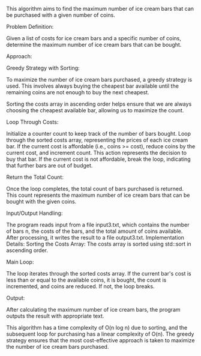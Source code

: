 This algorithm aims to find the maximum number of ice cream bars that can be purchased with a given number of coins.

Problem Definition:

Given a list of costs for ice cream bars and a specific number of coins, determine the maximum number of ice cream bars that can be bought.

Approach:

Greedy Strategy with Sorting:

To maximize the number of ice cream bars purchased, a greedy strategy is used. This involves always buying the cheapest bar available until the remaining coins are not enough to buy the next cheapest.

Sorting the costs array in ascending order helps ensure that we are always choosing the cheapest available bar, allowing us to maximize the count.

Loop Through Costs:

Initialize a counter count to keep track of the number of bars bought.
Loop through the sorted costs array, representing the prices of each ice cream bar.
If the current cost is affordable (i.e., coins >= cost), reduce coins by the current cost, and increment count. This action represents the decision to buy that bar.
If the current cost is not affordable, break the loop, indicating that further bars are out of budget.

Return the Total Count:

Once the loop completes, the total count of bars purchased is returned. This count represents the maximum number of ice cream bars that can be bought with the given coins.

Input/Output Handling:

The program reads input from a file input3.txt, which contains the number of bars n, the costs of the bars, and the total amount of coins available.
After processing, it writes the result to a file output3.txt.
Implementation Details:
Sorting the Costs Array:
The costs array is sorted using std::sort in ascending order.

Main Loop:

The loop iterates through the sorted costs array. If the current bar's cost is less than or equal to the available coins, it is bought, the count is incremented, and coins are reduced. If not, the loop breaks.

Output:

After calculating the maximum number of ice cream bars, the program outputs the result with appropriate text.

This algorithm has a time complexity of O(n log n) due to sorting, and the subsequent loop for purchasing has a linear complexity of O(n). The greedy strategy ensures that the most cost-effective approach is taken to maximize the number of ice cream bars purchased.






